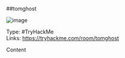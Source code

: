 ##tomghost

![image](https://user-images.githubusercontent.com/74746341/170740374-038d29c0-c43d-453f-b2ae-a4a481581f02.png)

Type: #TryHackMe <br>
Links: https://tryhackme.com/room/tomghost <br>

Content

